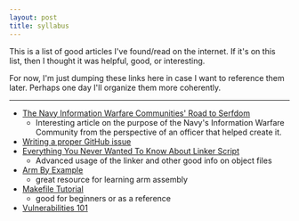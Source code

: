 ```yaml
---
layout: post
title: syllabus
---
```

This is a list of good articles I've found/read on the internet. If it's on this list, then I thought it was helpful, good, or interesting. 

For now, I'm just dumping these links here in case I want to reference them later. Perhaps one day I'll organize them more coherently.

---
- [The Navy Information Warfare Communities' Road to Serfdom](https://cimsec.org/navy-information-warfares-road-to-serfdom/)
	- Interesting article on the purpose of the Navy's Information Warfare Community from the perspective of an officer that helped create it.
- [Writing a proper GitHub issue](https://medium.com/nyc-planning-digital/writing-a-proper-github-issue-97427d62a20f)
- [Everything You Never Wanted To Know About Linker Script](https://mcyoung.xyz/2021/06/01/linker-script/)
	- Advanced usage of the linker and other good info on object files
- [Arm By Example](https://armasm.com/)
	- great resource for learning arm assembly
- [Makefile Tutorial](https://makefiletutorial.com/)
	- good for beginners or as a reference
- [Vulnerabilities 101](https://media.defcon.org/DEF%20CON%2024/DEF%20CON%2024%20presentations/DEF%20CON%2024%20-%20Drake-Christey-Vulnerabilities-101.pdf)
